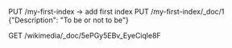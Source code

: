 PUT /my-first-index
-> add first index
PUT /my-first-index/_doc/1
{"Description": "To be or not to be"}

GET /wikimedia/_doc/5ePGy5EBv_EyeCiqle8F